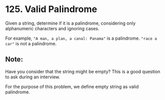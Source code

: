 # 125. Valid Palindrome

Given a string, determine if it is a palindrome, considering only alphanumeric characters and ignoring cases. 

For example,
```"A man, a plan, a canal: Panama"``` is a palindrome.
```"race a car"``` is not a palindrome. 

## Note:
 Have you consider that the string might be empty? This is a good question to ask during an interview.

For the purpose of this problem, we define empty string as valid palindrome. 
